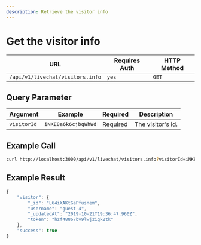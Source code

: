 ```yaml
---
description: Retrieve the visitor info
---
```


# Get the visitor info

| URL                              | Requires Auth | HTTP Method |
| -------------------------------- | ------------- | ----------- |
| `/api/v1/livechat/visitors.info` | `yes`         | `GET`       |

## Query Parameter

| Argument    | Example             | Required | Description       |
| ----------- | ------------------- | -------- | ----------------- |
| `visitorId` | `iNKE8a6k6cjbqWhWd` | Required | The visitor's id. |

## Example Call

```bash
curl http://localhost:3000/api/v1/livechat/visitors.info?visitorId=iNKE8a6k6cjbqWhWd
```

## Example Result

```javascript
{
    "visitor": {
        "_id": "L64iXAKtGaPfusnem",
        "username": "guest-4",
        "_updatedAt": "2019-10-21T19:36:47.960Z",
        "token": "hzf48867bv9lwjzigk2tk"
    },
    "success": true
}
```
